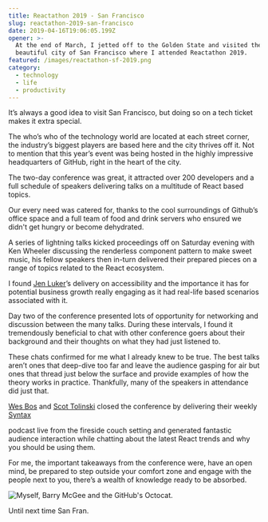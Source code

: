 ```yaml
---
title: Reactathon 2019 - San Francisco
slug: reactathon-2019-san-francisco
date: 2019-04-16T19:06:05.199Z
opener: >-
  At the end of March, I jetted off to the Golden State and visited the
  beautiful city of San Francisco where I attended Reactathon 2019.
featured: /images/reactathon-sf-2019.png
category:
  - technology
  - life
  - productivity
---
```

It’s always a good idea to visit San Francisco, but doing so on a tech ticket makes it extra special. 

The who’s who of the technology world are located at each street corner, the industry’s biggest players are based here and the city thrives off it.  Not to mention that this year’s event was being hosted in the highly impressive headquarters of GitHub, right in the heart of the city.

The two-day conference was great, it attracted over 200 developers and a full schedule of speakers delivering talks on a multitude of React based topics. 

Our every need was catered for, thanks to the cool surroundings of Github’s office space and a full team of food and drink servers who ensured we didn't get hungry or become dehydrated. 

A series of lightning talks kicked proceedings off on Saturday evening with Ken Wheeler discussing the renderless component pattern to make sweet music, his fellow speakers then in-turn delivered their prepared pieces on a range of topics related to the React ecosystem.  

I found [Jen Luker](https://www.jenluker.com/#/)’s delivery on accessibility and the importance it has for potential business growth really engaging as it had real-life based scenarios associated with it.  

Day two of the conference presented lots of opportunity for networking and discussion between the many talks. During these intervals, I found it tremendously beneficial to chat with other conference goers about their background and their thoughts on what they had just listened to. 

These chats confirmed for me what I already knew to be true. The best talks aren’t ones that deep-dive too far and leave the audience gasping for air but ones that thread just below the surface and provide examples of how the theory works in practice. Thankfully, many of the speakers in attendance did just that. 

[Wes Bos](https://wesbos.com/) and [Scot Tolinski](https://www.scotttolinski.com/) closed the conference by delivering their weekly [Syntax ](https://syntax.fm/)

podcast live from the fireside couch setting and generated fantastic audience interaction while chatting about the latest React trends and why you should be using them. 

For me, the important takeaways from the conference were, have an open mind, be prepared to step outside your comfort zone and engage with the people next to you, there’s a wealth of knowledge ready to be absorbed. 

![Myself, Barry McGee and the GitHub's Octocat.](/images/img_1175.jpg)

Until next time San Fran.
